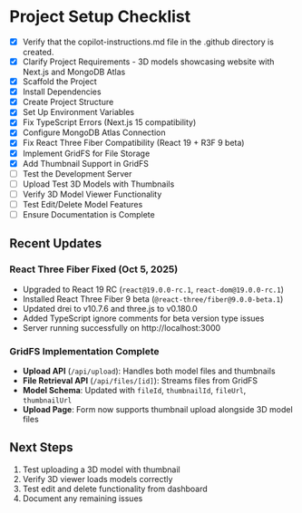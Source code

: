 # Project Setup Checklist

- [x] Verify that the copilot-instructions.md file in the .github directory is created.
- [x] Clarify Project Requirements - 3D models showcasing website with Next.js and MongoDB Atlas
- [x] Scaffold the Project
- [x] Install Dependencies
- [x] Create Project Structure
- [x] Set Up Environment Variables
- [x] Fix TypeScript Errors (Next.js 15 compatibility)
- [x] Configure MongoDB Atlas Connection
- [x] Fix React Three Fiber Compatibility (React 19 + R3F 9 beta)
- [x] Implement GridFS for File Storage
- [x] Add Thumbnail Support in GridFS
- [ ] Test the Development Server
- [ ] Upload Test 3D Models with Thumbnails
- [ ] Verify 3D Model Viewer Functionality
- [ ] Test Edit/Delete Model Features
- [ ] Ensure Documentation is Complete

## Recent Updates

### React Three Fiber Fixed (Oct 5, 2025)
- Upgraded to React 19 RC (`react@19.0.0-rc.1`, `react-dom@19.0.0-rc.1`)
- Installed React Three Fiber 9 beta (`@react-three/fiber@9.0.0-beta.1`)
- Updated drei to v10.7.6 and three.js to v0.180.0
- Added TypeScript ignore comments for beta version type issues
- Server running successfully on http://localhost:3000

### GridFS Implementation Complete
- **Upload API** (`/api/upload`): Handles both model files and thumbnails
- **File Retrieval API** (`/api/files/[id]`): Streams files from GridFS
- **Model Schema**: Updated with `fileId`, `thumbnailId`, `fileUrl`, `thumbnailUrl`
- **Upload Page**: Form now supports thumbnail upload alongside 3D model files

## Next Steps
1. Test uploading a 3D model with thumbnail
2. Verify 3D viewer loads models correctly
3. Test edit and delete functionality from dashboard
4. Document any remaining issues
